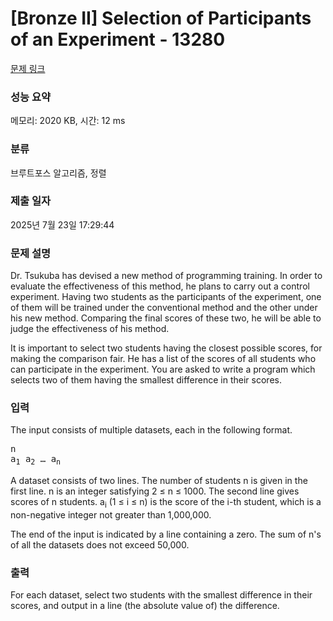 # [Bronze II] Selection of Participants of an Experiment - 13280 

[문제 링크](https://www.acmicpc.net/problem/13280) 

### 성능 요약

메모리: 2020 KB, 시간: 12 ms

### 분류

브루트포스 알고리즘, 정렬

### 제출 일자

2025년 7월 23일 17:29:44

### 문제 설명

<p>Dr. Tsukuba has devised a new method of programming training. In order to evaluate the effectiveness of this method, he plans to carry out a control experiment. Having two students as the participants of the experiment, one of them will be trained under the conventional method and the other under his new method. Comparing the final scores of these two, he will be able to judge the effectiveness of his method.</p>

<p>It is important to select two students having the closest possible scores, for making the comparison fair. He has a list of the scores of all students who can participate in the experiment. You are asked to write a program which selects two of them having the smallest difference in their scores.</p>

### 입력 

 <p>The input consists of multiple datasets, each in the following format.</p>

<pre>n
a<sub>1</sub> a<sub>2</sub> … a<sub>n</sub></pre>

<p>A dataset consists of two lines. The number of students n is given in the first line. n is an integer satisfying 2 ≤ n ≤ 1000. The second line gives scores of n students. a<sub>i</sub> (1 ≤ i ≤ n) is the score of the i-th student, which is a non-negative integer not greater than 1,000,000.</p>

<p>The end of the input is indicated by a line containing a zero. The sum of n's of all the datasets does not exceed 50,000.</p>

### 출력 

 <p>For each dataset, select two students with the smallest difference in their scores, and output in a line (the absolute value of) the difference.</p>

